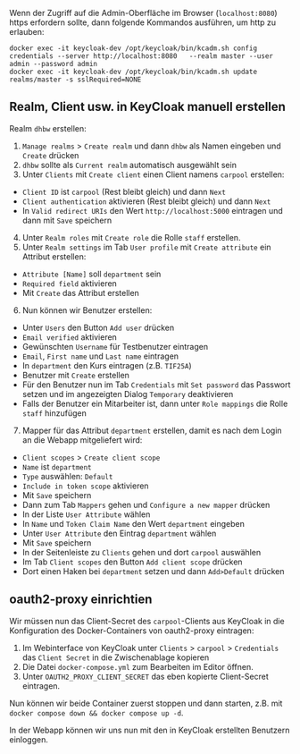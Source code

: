 Wenn der Zugriff auf die Admin-Oberfläche im Browser (`localhost:8080`) https erfordern sollte, dann folgende Kommandos ausführen, um http zu erlauben:

```
docker exec -it keycloak-dev /opt/keycloak/bin/kcadm.sh config credentials --server http://localhost:8080   --realm master --user admin --password admin
docker exec -it keycloak-dev /opt/keycloak/bin/kcadm.sh update realms/master -s sslRequired=NONE
``` 

## Realm, Client usw. in KeyCloak manuell erstellen

Realm `dhbw` erstellen:
1. `Manage realms` > `Create realm` und dann `dhbw` als Namen eingeben und `Create` drücken
2. `dhbw` sollte als `Current realm` automatisch ausgewählt sein
3. Unter `Clients` mit `Create client` einen Client namens `carpool` erstellen:
  - `Client ID` ist `carpool` (Rest bleibt gleich) und dann `Next`
  - `Client authentication` aktivieren (Rest bleibt gleich) und dann `Next`
  - In `Valid redirect URIs` den Wert `http://localhost:5000` eintragen und dann mit `Save` speichern
4. Unter `Realm roles` mit `Create role` die Rolle `staff` erstellen.
5. Unter `Realm settings` im Tab `User profile` mit `Create attribute` ein Attribut erstellen:
  - `Attribute [Name]` soll `department` sein
  - `Required field` aktivieren
  - Mit `Create` das Attribut erstellen   
6. Nun können wir Benutzer erstellen:
  - Unter `Users` den Button `Add user` drücken
  - `Email verified` aktivieren
  - Gewünschten `Username` für Testbenutzer eintragen
  - `Email`, `First name` und `Last name` eintragen
  - In `department` den Kurs eintragen (z.B. `TIF25A`)
  - Benutzer mit `Create` erstellen
  - Für den Benutzer nun im Tab `Credentials` mit `Set password` das Passwort setzen und im angezeigten Dialog `Temporary` deaktivieren
  - Falls der Benutzer ein Mitarbeiter ist, dann unter `Role mappings` die Rolle `staff` hinzufügen
7. Mapper für das Attribut `department` erstellen, damit es nach dem Login an die Webapp mitgeliefert wird:
  - `Client scopes` > `Create client scope`
  - `Name` ist `department`
  - `Type` auswählen: `Default`
  - `Include in token scope` aktivieren
  - Mit `Save` speichern
  - Dann zum Tab `Mappers` gehen und `Configure a new mapper` drücken
  - In der Liste `User Attribute` wählen
  - In `Name` und `Token Claim Name` den Wert `department` eingeben
  - Unter `User Attribute` den Eintrag `department` wählen 
  - Mit `Save` speichern
  - In der Seitenleiste zu `Clients` gehen und dort `carpool` auswählen
  - Im Tab `Client scopes` den Button `Add client scope` drücken
  - Dort einen Haken bei `department` setzen und dann `Add>Default` drücken

## oauth2-proxy einrichtien

Wir müssen nun das Client-Secret des `carpool`-Clients aus KeyCloak in die Konfiguration des Docker-Containers von oauth2-proxy eintragen:

1. Im Webinterface von KeyCloak unter `Clients` > `carpool` > `Credentials` das `Client Secret` in die Zwischenablage kopieren
2. Die Datei `docker-compose.yml` zum Bearbeiten im Editor öffnen.
3. Unter `OAUTH2_PROXY_CLIENT_SECRET` das eben kopierte Client-Secret eintragen.

Nun können wir beide Container zuerst stoppen und dann starten, z.B. mit `docker compose down && docker compose up -d`. 

In der Webapp können wir uns nun mit den in KeyCloak erstellten Benutzern einloggen.

